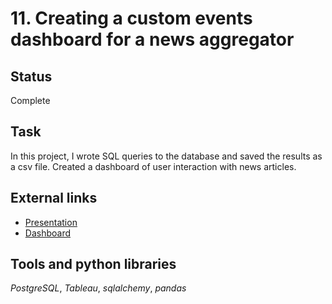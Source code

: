 # 11. Creating a custom events dashboard for a news aggregator

## Status
Complete

## Task

In this project, I wrote SQL queries to the database and saved the results as a csv file. Created a dashboard of user interaction with news articles.

## External links
- [Presentation](https://drive.google.com/file/d/1zaz5qEDMEHIMkk9gSgdpFs7t0dn4QFHt/view?usp=sharing)
- [Dashboard](https://public.tableau.com/app/profile/darya.ilina/viz/User_interaction_with_news_articles/Dashboard_1)

## Tools and python libraries

*PostgreSQL*, *Tableau*, *sqlalchemy*, *pandas*
